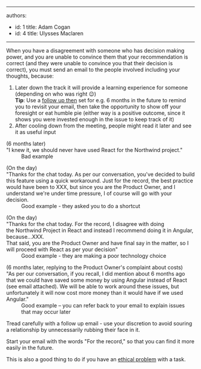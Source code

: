 

---
authors:
  - id: 1
    title: Adam Cogan
  - id: 4
    title: Ulysses Maclaren
---




<span class='intro'> <p class="ssw15-rteElement-P">When you have a&#160;disagreement with someone&#160;who has&#160;decision making power, and you&#160;are&#160;unable to convince them that your recommendation is correct&#160;(and they were unable to convince you that their decision is correct), you must&#160;send an email to the people involved including your thoughts, because&#58;
<br></p> </span>

<ol><li>Later down the track it will provide a learning experience for someone (depending on who was right &#128521;)<br><strong>Tip</strong>&#58; Use a 
      <a href="/_layouts/15/FIXUPREDIRECT.ASPX?WebId=3dfc0e07-e23a-4cbb-aac2-e778b71166a2&amp;TermSetId=07da3ddf-0924-4cd2-a6d4-a4809ae20160&amp;TermId=aa8c8dd3-1cd7-414c-b13e-d1a225e05ef0">follow up then​</a> set for e.g. 6 months in the future to remind you to revisit your email, then take the opportunity to show off your foresight or eat humble pie (either way is a positive outcome, since it shows you were invested enough in the issue to keep track of it)</li><li>After cooling down from the meeting, people might read it later and see it as useful input </li></ol><dl class="badCode"><dt>​(6 months later)<br>&quot;I knew it, we should never have used React&#160;for the North​wind project.&quot;</dt><dd>​​​​Bad example</dd></dl><dl class="goodCode"><dt>(On the day)<br>&quot;Thanks for the chat today. As per our conversation, you've decided to build this feature&#160;using a&#160;quick workaround. Just for the record, the best practice would have been to XXX, but since you are the Product Owner, and I understand we're under time pressure,&#160;I of course will go with your decision.&#160;<br></dt><dd>Good example - they asked you to do a shortcut<br></dd></dl><dl class="goodCode"><dt>(On the day)<br>&quot;Thanks for the chat today. For the record, I disagree with&#160;doing the&#160;Northwind Project in React and instead I recommend doing it in Angular, because...XXX.​​<br>That said, you are the Product Owner and have final say in the matter, so I will proceed with React as per your decision&quot;​​<br></dt><dd>Good example - they are making a poor technology choice&#160;<br></dd></dl><dl class="goodCode"><dt>(6 months later, replying to the Product Owner's complaint about costs)<br>&quot;As per our conversation, if you recall, I did mention about 6 months ago that&#160;we could have saved some money by using Angular instead of React (see email attached).&#160;We will be able to work around these issues, but unfortunately it will now cost more money than it would have if we used Angular​.&quot;<br></dt><dd>Good example – you can refer back to your email to explain issues that may occur later​<br></dd></dl><p class="ssw15-rteElement-P">​Tread carefully with a follow up email - use your discretion to&#160;avoid souring a relationship by unnecessarily rubbing their face in it.​<br></p><p class="ssw15-rteElement-P">Start your email with the words &quot;For the record,&quot;&#160;so that you can find it more easily in the future.<br></p><div><div>​This is also a good thing to do if you have an 
      <a href="/_layouts/15/FIXUPREDIRECT.ASPX?WebId=3dfc0e07-e23a-4cbb-aac2-e778b71166a2&amp;TermSetId=07da3ddf-0924-4cd2-a6d4-a4809ae20160&amp;TermId=abac8182-ec61-48d2-85de-6201be2cf1de">ethical problem</a>​ with a task.</div></div>


